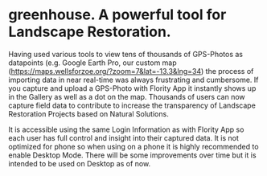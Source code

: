 # greenhouse. A powerful tool for Landscape Restoration.

Having used various tools to view tens of thousands of GPS-Photos as datapoints (e.g. Google Earth Pro, our custom map (https://maps.wellsforzoe.org/?zoom=7&lat=-13.3&lng=34) the process of importing data in near real-time was always frustrating and cumbersome. If you capture and upload a GPS-Photo with Flority App it instantly shows up in the Gallery as well as a dot on the map.
Thousands of users can now capture field data to contribute to increase the transparency of Landscape Restoration Projects based on Natural Solutions.

It is accessible using the same Login Information as with Flority App so each user has full control and insight into their captured data. It is not optimized for phone so when using on a phone it is highly recommended to enable Desktop Mode. There will be some improvements over time but it is intended to be used on Desktop as of now. 




